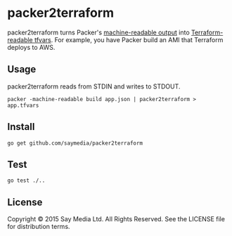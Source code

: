 # packer2terraform

packer2terraform turns Packer's [machine-readable output](https://packer.io/docs/command-line/machine-readable.html) into [Terraform-readable tfvars](https://terraform.io/docs/configuration/variables.html). For example, you have Packer build an AMI that Terraform deploys to AWS.

## Usage

packer2terraform reads from STDIN and writes to STDOUT.

    packer -machine-readable build app.json | packer2terraform > app.tfvars

## Install

    go get github.com/saymedia/packer2terraform

## Test

    go test ./..

## License

Copyright © 2015 Say Media Ltd. All Rights Reserved. See the LICENSE file for distribution terms.